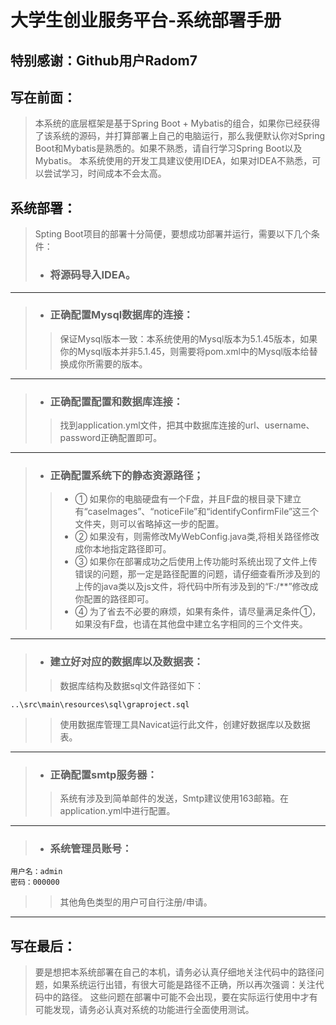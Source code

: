 # 大学生创业服务平台-系统部署手册
## 特别感谢：Github用户Radom7
## 写在前面：
>本系统的底层框架是基于Spring Boot + Mybatis的组合，如果你已经获得了该系统的源码，并打算部署上自己的电脑运行，那么我便默认你对Spring Boot和Mybatis是熟悉的。如果不熟悉，请自行学习Spring Boot以及Mybatis。
本系统使用的开发工具建议使用IDEA，如果对IDEA不熟悉，可以尝试学习，时间成本不会太高。
## 系统部署：
>Spting Boot项目的部署十分简便，要想成功部署并运行，需要以下几个条件：
> * ### 将源码导入IDEA。

---

> * ### 正确配置Mysql数据库的连接：
>> 保证Mysql版本一致：本系统使用的Mysql版本为5.1.45版本，如果你的Mysql版本并非5.1.45，则需要将pom.xml中的Mysql版本给替换成你所需要的版本。

---

> * ### 正确配置配置和数据库连接：
>> 找到application.yml文件，把其中数据库连接的url、username、password正确配置即可。

---

> * ### 正确配置系统下的静态资源路径；
>> * ① 如果你的电脑硬盘有一个F盘，并且F盘的根目录下建立有“caseImages”、“noticeFile”和“identifyConfirmFile”这三个文件夹，则可以省略掉这一步的配置。
>> * ② 如果没有，则需修改MyWebConfig.java类,将相关路径修改成你本地指定路径即可。
>> * ③ 如果你在部署成功之后使用上传功能时系统出现了文件上传错误的问题，那一定是路径配置的问题，请仔细查看所涉及到的上传的java类以及js文件，将代码中所有涉及到的“F:/**”修改成你配置的路径即可。
>> * ④ 为了省去不必要的麻烦，如果有条件，请尽量满足条件①，如果没有F盘，也请在其他盘中建立名字相同的三个文件夹。

---

> * ### 建立好对应的数据库以及数据表：
>>数据库结构及数据sql文件路径如下：

    ..\src\main\resources\sql\graproject.sql
>> 使用数据库管理工具Navicat运行此文件，创建好数据库以及数据表。

---

> * ### 正确配置smtp服务器：
>>系统有涉及到简单邮件的发送，Smtp建议使用163邮箱。在application.yml中进行配置。

---

> * ### 系统管理员账号：
    用户名：admin
    密码：000000
>>其他角色类型的用户可自行注册/申请。

---

## 写在最后：
>要是想把本系统部署在自己的本机，请务必认真仔细地关注代码中的路径问题，如果系统运行出错，有很大可能是路径不正确，所以再次强调：关注代码中的路径。
这些问题在部署中可能不会出现，要在实际运行使用中才有可能发现，请务必认真对系统的功能进行全面使用测试。
